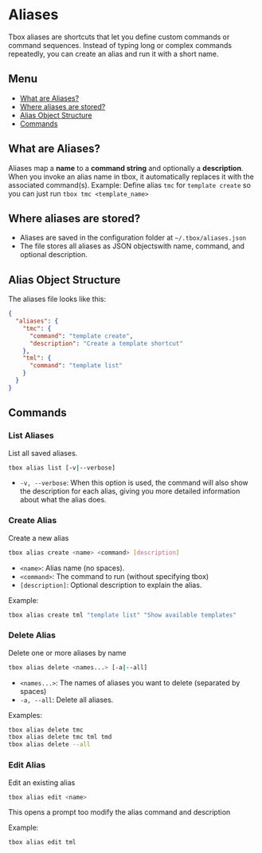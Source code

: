 # Aliases

Tbox aliases are shortcuts that let you define custom commands or command sequences.
Instead of typing long or complex commands repeatedly, you can create an alias and run it with a short name.

## Menu

- [What are Aliases?](#what-are-aliases)
- [Where aliases are stored?](#where-aliases-are-stored)
- [Alias Object Structure](#alias-object-structure)
- [Commands](#commands)

## What are Aliases?

Aliases map a **name** to a **command string** and optionally a **description**.
When you invoke an alias name in tbox, it automatically replaces it with the associated command(s).
Example:
Define alias `tmc` for `template create` so you can just run `tbox tmc <template_name>`

## Where aliases are stored?

- Aliases are saved in the configuration folder at `~/.tbox/aliases.json`
- The file stores all aliases as JSON objectswith name, command, and optional description.

## Alias Object Structure

The aliases file looks like this:

```json
{
  "aliases": {
    "tmc": {
      "command": "template create",
      "description": "Create a template shortcut"
    },
    "tml": {
      "command": "template list"
    }
  }
}
```

## Commands

### List Aliases

List all saved aliases.

```bash
tbox alias list [-v|--verbose]
```

- `-v, --verbose`: When this option is used, the command will also show the description for each alias, giving you more detailed information about what the alias does.

### Create Alias

Create a new alias

```bash
tbox alias create <name> <command> [description]
```

- `<name>`: Alias name (no spaces).
- `<command>`: The command to run (without specifying tbox)
- `[description]`: Optional description to explain the alias.

Example:

```bash
tbox alias create tml "template list" "Show available templates"
```

### Delete Alias

Delete one or more aliases by name

```bash
tbox alias delete <names...> [-a|--all]
```

- `<names...>`: The names of aliases you want to delete (separated by spaces)
- `-a, --all`: Delete all aliases.

Examples:

```bash
tbox alias delete tmc
tbox alias delete tmc tml tmd
tbox alias delete --all
```

### Edit Alias

Edit an existing alias

```bash
tbox alias edit <name>
```

This opens a prompt too modify the alias command and description

Example:

```bash
tbox alias edit tml
```
